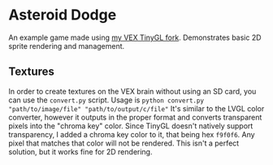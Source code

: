 # Asteroid Dodge
An example game made using [my VEX TinyGL fork](https://github.com/Neddslayer/TinyGL).
Demonstrates basic 2D sprite rendering and management.

## Textures
In order to create textures on the VEX brain without using an SD card, you can use the `convert.py` script.
Usage is `python convert.py "path/to/image/file" "path/to/output/c/file"`
It's similar to the LVGL color converter, however it outputs in the proper format and converts transparent pixels into the "chroma key" color.
Since TinyGL doesn't natively support transparency, I added a chroma key color to it, that being hex `f9f0f6`. Any pixel that matches that color will not be rendered. This isn't a perfect solution, but it works fine for 2D rendering.
